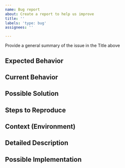 ```yaml
---
name: Bug report
about: Create a report to help us improve
title: ''
labels: 'type: bug'
assignees: ''

---
```


Provide a general summary of the issue in the Title above

## Expected Behavior

<!-- Tell us what should happen -->

## Current Behavior

<!-- Tell us what happens instead of the expected behavior -->

## Possible Solution

<!-- Not obligatory, but suggest a fix/reason for the bug,-->

## Steps to Reproduce

<!--
Provide a link to a live example, or an unambiguous set of steps to reproduce this bug. Include code to reproduce, if relevant. Issues in factoryinsight or mqtt-to-postgresql are usually really good reproducable with the exact request, so please include it here as well.

1.
2.
3.
4.
-->

## Context (Environment)

<!--
How has this issue affected you? What are you trying to accomplish?
Providing context helps us come up with a solution that is most useful in the real world

Provide a general summary of the issue in the Title above
-->

## Detailed Description
<!-- Provide a detailed description of the change or addition you are proposing -->

## Possible Implementation
<!-- Not obligatory, but suggest an idea for implementing addition or change -->
